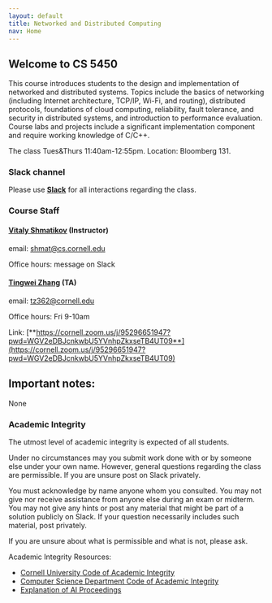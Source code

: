 ```yaml
---
layout: default
title: Networked and Distributed Computing
nav: Home
---
```


## Welcome to CS 5450

This course introduces students to the design and implementation of networked and distributed systems. Topics include the basics of networking (including Internet architecture, TCP/IP, Wi-Fi, and routing), distributed protocols, foundations of cloud computing, reliability, fault tolerance, and security in distributed systems, and introduction to performance evaluation. Course labs and projects include a significant implementation component and require working knowledge of C/C++.

The class Tues&Thurs 11:40am-12:55pm. Location: Bloomberg 131.

### Slack channel

Please use [**Slack**]({{site.data.main.slack}}) for all interactions regarding the class.

###  Course Staff

#### [**Vitaly Shmatikov**](http://www.cs.cornell.edu/~shmat/) (Instructor)  
email: shmat@cs.cornell.edu

Office hours: message on Slack

#### [**Tingwei Zhang**](https://ztingwei.com/) (TA)
email: tz362@cornell.edu

Office hours: Fri 9-10am

Link: [**https://cornell.zoom.us/j/95296651947?pwd=WGV2eDBJcnkwbU5YVnhpZkxseTB4UT09**](https://cornell.zoom.us/j/95296651947?pwd=WGV2eDBJcnkwbU5YVnhpZkxseTB4UT09)

<!-- #### [**Eugene Bagdasaryan**](https://ebagdasa.github.io) (half-TA)
email: eugene@cs.cornell.edu -->

<!-- Office hours: Tuesdays 3-4pm, Bloomberg 367 -->

<!-- #### [**Eugene Bagdasaryan**](https://ebagdasa.github.io) (half-TA)
email: eugene@cs.cornell.edu -->

<!-- Office hours: Tuesdays 3-4pm, Bloomberg 367 -->

## Important notes:

None

### Academic Integrity

The utmost level of academic integrity is expected of all students.

Under no circumstances may you submit work done with or by someone else under your own name. However, general questions regarding the class are permissible. If you are unsure post on Slack privately.

You must acknowledge by name anyone whom you consulted. You may not give nor receive assistance from anyone else during an exam or midterm. You may not give any hints or post any material that might be part of a solution publicly on Slack. If your question necessarily includes such material, post privately.

If you are unsure about what is permissible and what is not, please ask.

Academic Integrity Resources:

* [Cornell University Code of Academic Integrity](http://cuinfo.cornell.edu/aic.cfm)
* [Computer Science Department Code of Academic Integrity](http://www.cs.cornell.edu/undergrad/CSMajor#ai)
* [Explanation of AI Proceedings](http://www.theuniversityfaculty.cornell.edu/AcadInteg/)
